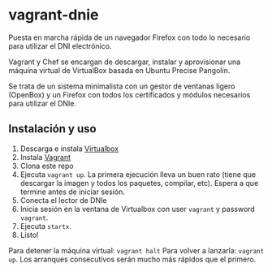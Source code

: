vagrant-dnie
============

Puesta en marcha rápida de un navegador Firefox con todo lo necesario para utilizar el DNI electrónico.

Vagrant y Chef se encargan de descargar, instalar y aprovisionar una máquina virtual de VirtualBox basada en Ubuntu Precise Pangolin.

Se trata de un sistema minimalista con un gestor de ventanas ligero (OpenBox) y un Firefox con todos los certificados y módulos necesarios para utilizar el DNIe.


Instalación y uso
-----------------

1. Descarga e instala [Virtualbox](https://www.virtualbox.org/wiki/Downloads)
2. Instala [Vagrant](http://downloads.vagrantup.com)
3. Clona este repo
3. Ejecuta `vagrant up`. La primera ejecución lleva un buen rato
   (tiene que descargar la imagen y todos los paquetes, compilar, etc). 
   Espera a que termine antes de iniciar sesión.
4. Conecta el lector de DNIe
5. Inicia sesión en la ventana de Virtualbox con user `vagrant` y password `vagrant`.
6. Ejecuta `startx`.
7. Listo!

Para detener la máquina virtual: `vagrant halt`
Para volver a lanzarla: `vagrant up`. Los arranques consecutivos serán mucho más rápidos que el primero.
